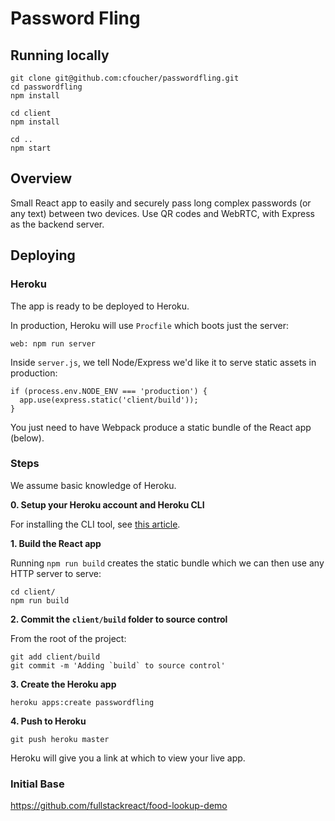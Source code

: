# Password Fling

## Running locally

```
git clone git@github.com:cfoucher/passwordfling.git
cd passwordfling
npm install

cd client
npm install

cd ..
npm start
```

## Overview
Small React app to easily and securely pass long complex passwords (or any text) between two devices.
Use QR codes and WebRTC, with Express as the backend server.

## Deploying

### Heroku

The app is ready to be deployed to Heroku.

In production, Heroku will use `Procfile` which boots just the server:

```
web: npm run server
```

Inside `server.js`, we tell Node/Express we'd like it to serve static assets in production:

```
if (process.env.NODE_ENV === 'production') {
  app.use(express.static('client/build'));
}
```

You just need to have Webpack produce a static bundle of the React app (below).

### Steps

We assume basic knowledge of Heroku.

**0. Setup your Heroku account and Heroku CLI**

For installing the CLI tool, see [this article](https://devcenter.heroku.com/articles/heroku-command-line).

**1. Build the React app**

Running `npm run build` creates the static bundle which we can then use any HTTP server to serve:

```
cd client/
npm run build
```

**2. Commit the `client/build` folder to source control**

From the root of the project:

```
git add client/build
git commit -m 'Adding `build` to source control'
```

**3. Create the Heroku app**

```
heroku apps:create passwordfling
```

**4. Push to Heroku**

```
git push heroku master
```

Heroku will give you a link at which to view your live app.


### Initial Base
https://github.com/fullstackreact/food-lookup-demo